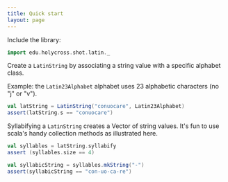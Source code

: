 ```yaml
---
title: Quick start
layout: page
---
```


Include the library:

```scala
import edu.holycross.shot.latin._
```


Create a `LatinString` by associating a string value with a specific alphabet class.


Example:  the `Latin23Alphabet` alphabet uses 23 alphabetic characters (no "j" or "v").


```scala
val latString = LatinString("conuocare", Latin23Alphabet)
assert(latString.s == "conuocare")
```

Syllabifying a `LatinString` creates a Vector of string values.  It's fun to use scala's handy collection methods as illustrated here.

```scala
val syllables = latString.syllabify
assert (syllables.size == 4)

val syllabicString = syllables.mkString("-")
assert(syllabicString == "con-uo-ca-re")
```
